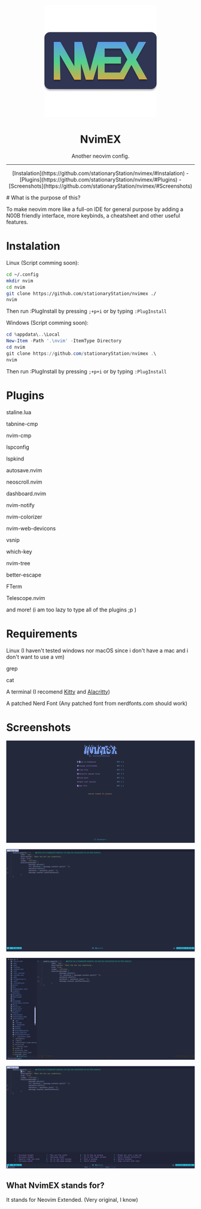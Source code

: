 <p align="center">
  <img src="https://github.com/stationaryStation/nvimex/blob/nvimex-screenshots/NvimEX.png" />
</p>

<h1 align="center">NvimEX</h1>
<p align="center">Another neovim config.</p>


---
<p align="center"> [Instalation](https://github.com/stationaryStation/nvimex/#Instalation) - [Plugins](https://github.com/stationaryStation/nvimex/#Plugins) - [Screenshots](https://github.com/stationaryStation/nvimex/#Screenshots) </p>
# What is the purpose of this?

To make neovim more like a full-on IDE for general purpose by adding a N00B friendly interface, more keybinds, a cheatsheet and other useful features.

# Instalation 

Linux (Script comming soon):

```bash 
cd ~/.config 
mkdir nvim 
cd nvim 
git clone https://github.com/stationaryStation/nvimex ./
nvim 
```
Then run :PlugInstall by pressing `;+p+i` or by typing `:PlugInstall`

Windows (Script comming soon): 

```powershell
cd %appdata\..\Local 
New-Item -Path '.\nvim' -ItemType Directory
cd nvim 
git clone https://github.com/stationaryStation/nvimex .\
nvim 
```

Then run :PlugInstall by pressing `;+p+i` or by typing `:PlugInstall`

# Plugins

staline.lua 

tabnine-cmp

nvim-cmp

lspconfig

lspkind

autosave.nvim

neoscroll.nvim

dashboard.nvim 

nvim-notify

nvim-colorizer

nvim-web-devicons

vsnip 

which-key 

nvim-tree

better-escape

FTerm 

Telescope.nvim 

and more! (i am too lazy to type all of the plugins ;p )


# Requirements 

Linux (I haven't tested windows nor macOS since i don't have a mac and i don't want to use a vm)

grep

cat

A terminal (I recomend [Kitty](https://github.com/kovidgoyal/kitty) and [Alacritty](https://github.com/alacritty/alacritty))

A patched Nerd Font (Any patched font from nerdfonts.com should work) 

# Screenshots
![Dashboard](https://github.com/stationaryStation/nvimex/blob/nvimex-screenshots/Screenshot_2021-11-12-07-41-26_1920x1080.png?raw=true)

![Inside the editor](https://github.com/stationaryStation/nvimex/blob/nvimex-screenshots/Screenshot_2021-11-12-07-41-54_1920x1080.png?raw=true)

![NvimTree in action](https://github.com/stationaryStation/nvimex/blob/nvimex-screenshots/Screenshot_2021-11-12-07-42-54_1920x1080.png?raw=true)

![Which-key with leader key](https://github.com/stationaryStation/nvimex/blob/nvimex-screenshots/Screenshot_2021-11-12-07-43-13_1920x1080.png?raw=true)

## What NvimEX stands for?
It stands for Neovim Extended. (Very original, I know)

